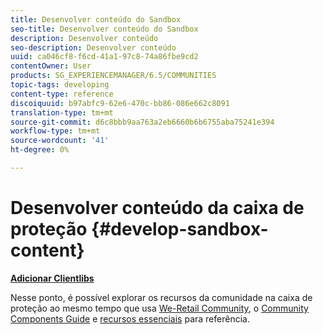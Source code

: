 ```yaml
---
title: Desenvolver conteúdo do Sandbox
seo-title: Desenvolver conteúdo do Sandbox
description: Desenvolver conteúdo
seo-description: Desenvolver conteúdo
uuid: ca046cf8-f6cd-41a1-97c8-74a86fbe9cd2
contentOwner: User
products: SG_EXPERIENCEMANAGER/6.5/COMMUNITIES
topic-tags: developing
content-type: reference
discoiquuid: b97abfc9-62e6-470c-bb86-086e662c8091
translation-type: tm+mt
source-git-commit: d6c8bbb9aa763a2eb6660b6b6755aba75241e394
workflow-type: tm+mt
source-wordcount: '41'
ht-degree: 0%

---
```



# Desenvolver conteúdo da caixa de proteção {#develop-sandbox-content}

**[Adicionar Clientlibs](add-clientlibs.md)**

Nesse ponto, é possível explorar os recursos da comunidade na caixa de proteção ao mesmo tempo que usa [We-Retail Community](../../help/sites-developing/we-retail.md), o [Community Components Guide](components-guide.md) e [recursos essenciais](essentials.md) para referência.


